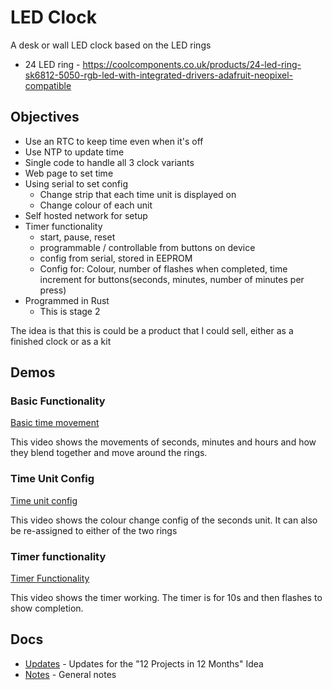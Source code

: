 # LED Clock

A desk or wall LED clock based on the LED rings 

* 24 LED ring - https://coolcomponents.co.uk/products/24-led-ring-sk6812-5050-rgb-led-with-integrated-drivers-adafruit-neopixel-compatible

## Objectives

* Use an RTC to keep time even when it's off
* Use NTP to update time
* Single code to handle all 3 clock variants
* Web page to set time
* Using serial to set config
  * Change strip that each time unit is displayed on
  * Change colour of each unit
* Self hosted network for setup
* Timer functionality
  * start, pause, reset
  * programmable / controllable from buttons on device
  * config from serial, stored in EEPROM
  * Config for: Colour, number of flashes when completed, time increment for buttons(seconds, minutes, number of minutes per press)
* Programmed in Rust
  * This is stage 2

The idea is that this is could be a product that I could sell, either as a finished clock or as a kit

## Demos

### Basic Functionality

[Basic time movement](docs/images/second_minute_smooth_movement.mp4)

This video shows the movements of seconds, minutes and hours and how they blend together and move around the rings.

### Time Unit Config

[Time unit config](docs/images/time_unit_change_colour.mp4)

This video shows the colour change config of the seconds unit. It can also be re-assigned to either of the two rings

### Timer functionality

[Timer Functionality](docs/images/timer_function.mp4)

This video shows the timer working. The timer is for 10s and then flashes to show completion.

## Docs

* [Updates](./UPDATES.md) - Updates for the "12 Projects in 12 Months" Idea
* [Notes](docs/NOTES.md) - General notes